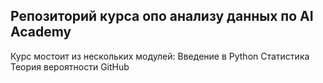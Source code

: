 ## Репозиторий курса опо анализу данных по AI Academy
Курс мостоит из нескольких модулей:
Введение в Python
Статистика
Теория вероятности
GitHub